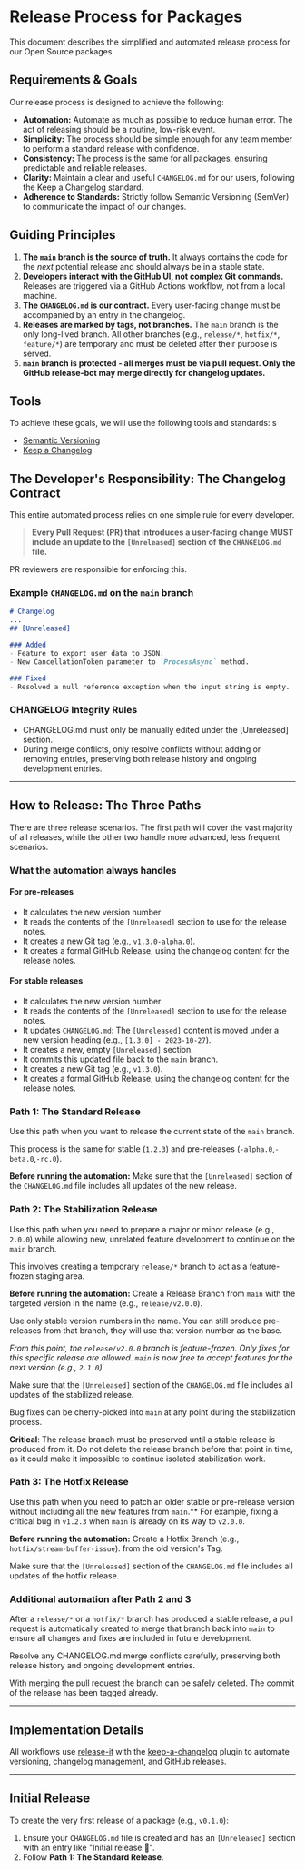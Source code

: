 # Release Process for Packages

This document describes the simplified and automated release process for our Open Source packages.

## Requirements & Goals

Our release process is designed to achieve the following:

- **Automation:** Automate as much as possible to reduce human error. The act of releasing should be a routine, low-risk event.
- **Simplicity:** The process should be simple enough for any team member to perform a standard release with confidence.
- **Consistency:** The process is the same for all packages, ensuring predictable and reliable releases.
- **Clarity:** Maintain a clear and useful `CHANGELOG.md` for our users, following the Keep a Changelog standard.
- **Adherence to Standards:** Strictly follow Semantic Versioning (SemVer) to communicate the impact of our changes.

## Guiding Principles

1. **The `main` branch is the source of truth.** It always contains the code for the *next* potential release and should always be in a stable state.
2. **Developers interact with the GitHub UI, not complex Git commands.** Releases are triggered via a GitHub Actions workflow, not from a local machine.
3. **The `CHANGELOG.md` is our contract.** Every user-facing change must be accompanied by an entry in the changelog.
4. **Releases are marked by tags, not branches.** The `main` branch is the only long-lived branch. All other branches (e.g., `release/*`, `hotfix/*`, `feature/*`) are temporary and must be deleted after their purpose is served.
5. **`main` branch is protected - all merges must be via pull request. Only the GitHub release-bot may merge directly for changelog updates.**

## Tools

To achieve these goals, we will use the following tools and standards:
s

- [Semantic Versioning](https://semver.org/)
- [Keep a Changelog](https://keepachangelog.com/)

## The Developer's Responsibility: The Changelog Contract

This entire automated process relies on one simple rule for every developer.

> **Every Pull Request (PR) that introduces a user-facing change MUST include an update to the `[Unreleased]` section of the `CHANGELOG.md` file.**

PR reviewers are responsible for enforcing this.

### Example `CHANGELOG.md` on the `main` branch

```markdown
# Changelog
...
## [Unreleased]

### Added
- Feature to export user data to JSON.
- New CancellationToken parameter to `ProcessAsync` method.

### Fixed
- Resolved a null reference exception when the input string is empty.
```

### CHANGELOG Integrity Rules

- CHANGELOG.md must only be manually edited under the [Unreleased] section.
- During merge conflicts, only resolve conflicts without adding or removing entries, preserving both release history and ongoing development entries.

---

## How to Release: The Three Paths

There are three release scenarios. The first path will cover the vast majority of all releases, while the other two handle more advanced, less frequent scenarios.

### What the automation always handles

#### For pre-releases

- It calculates the new version number
- It reads the contents of the `[Unreleased]` section to use for the release notes.
- It creates a new Git tag (e.g., `v1.3.0-alpha.0`).
- It creates a formal GitHub Release, using the changelog content for the release notes.

#### For stable releases

- It calculates the new version number
- It reads the contents of the `[Unreleased]` section to use for the release notes.
- It updates `CHANGELOG.md`: The `[Unreleased]` content is moved under a new version heading (e.g., `[1.3.0] - 2023-10-27`).
- It creates a new, empty `[Unreleased]` section.
- It commits this updated file back to the `main` branch.
- It creates a new Git tag (e.g., `v1.3.0`).
- It creates a formal GitHub Release, using the changelog content for the release notes.

### Path 1: The Standard Release

Use this path when you want to release the current state of the `main` branch.

This process is the same for stable (`1.2.3`) and pre-releases (`-alpha.0`,`-beta.0`,`-rc.0`).

**Before running the automation:** Make sure that the `[Unreleased]` section of the `CHANGELOG.md` file includes all updates of the new release.

### Path 2: The Stabilization Release

Use this path when you need to prepare a major or minor release (e.g., `2.0.0`) while allowing new, unrelated feature development to continue on the `main` branch.

This involves creating a temporary `release/*` branch to act as a feature-frozen staging area.

**Before running the automation:** Create a Release Branch from `main` with the targeted version in the name (e.g., `release/v2.0.0`).

Use only stable version numbers in the name. You can still produce pre-releases from that branch, they will use that version number as the base.

*From this point, the `release/v2.0.0` branch is feature-frozen. Only fixes for this specific release are allowed. `main` is now free to accept features for the next version (e.g., `2.1.0`).*

Make sure that the `[Unreleased]` section of the `CHANGELOG.md` file includes all updates of the stabilized release.

Bug fixes can be cherry-picked into `main` at any point during the stabilization process.

**Critical**: The release branch must be preserved until a stable release is produced from it. Do not delete the release branch before that point in time, as it could make it impossible to continue isolated stabilization work.

### Path 3: The Hotfix Release

Use this path when you need to patch an older stable or pre-release version without including all the new features from `main`.** For example, fixing a critical bug in `v1.2.3` when `main` is already on its way to `v2.0.0`.

**Before running the automation:** Create a Hotfix Branch (e.g., `hotfix/stream-buffer-issue`). from the old version's Tag.

Make sure that the `[Unreleased]` section of the `CHANGELOG.md` file includes all updates of the hotfix release.

### Additional automation after Path 2 and 3

After a `release/*` or a `hotfix/*` branch has produced a stable release, a pull request is automatically created to merge that branch back into `main` to ensure all changes and fixes are included in future development.

Resolve any CHANGELOG.md merge conflicts carefully, preserving both release history and ongoing development entries.

With merging the pull request the branch can be safely deleted. The commit of the release has been tagged already.

---

## Implementation Details

All workflows use [release-it](https://github.com/release-it/release-it) with the [keep-a-changelog](https://github.com/release-it/keep-a-changelog) plugin to automate versioning, changelog management, and GitHub releases.

---

## Initial Release

To create the very first release of a package (e.g., `v0.1.0`):

1. Ensure your `CHANGELOG.md` file is created and has an `[Unreleased]` section with an entry like "Initial release 🎉".
2. Follow **Path 1: The Standard Release**.

